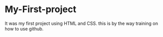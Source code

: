 # My-First-project
It was my first project using HTML and CSS.
this is by the way training on how to use github.

